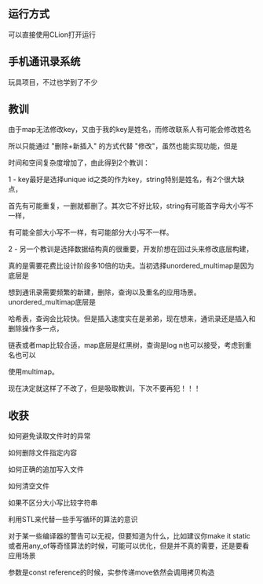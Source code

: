 ## 运行方式

可以直接使用CLion打开运行

## 手机通讯录系统

玩具项目，不过也学到了不少


## 教训

由于map无法修改key，又由于我的key是姓名，而修改联系人有可能会修改姓名

所以只能通过 "删除+新插入" 的方式代替 "修改"，虽然也能实现功能，但是

时间和空间复杂度增加了，由此得到2个教训：

1 - key最好是选择unique id之类的作为key，string特别是姓名，有2个很大缺点，

首先有可能重复，一删就都删了。其次它不好比较，string有可能首字母大小写不一样，

有可能全部大小写不一样，有可能部分大小写不一样。

2 - 另一个教训是选择数据结构真的很重要，开发阶想在回过头来修改底层构建，

真的是需要花费比设计阶段多10倍的功夫。当初选择unordered_multimap是因为底层是

想到通讯录需要频繁的新建，删除，查询以及重名的应用场景。unordered_multimap底层是

哈希表，查询会比较快。但是插入速度实在是弟弟，现在想来，通讯录还是插入和删除操作多一点，

链表或者map比较合适，map底层是红黑树，查询是log n也可以接受，考虑到重名也可以

使用multimap。

现在决定就这样了不改了，但是吸取教训，下次不要再犯！！！



## 收获

如何避免读取文件时的异常

如何删除文件指定内容

如何正确的追加写入文件

如何清空文件

如果不区分大小写比较字符串

利用STL来代替一些手写循环的算法的意识

对于某一些编译器的警告可以无视，但要知道为什么，比如建议你make it static或者用any_of等奇怪算法的时候，可能可以优化，但是并不真的需要，还是要看应用场景

参数是const reference的时候，实参传递move依然会调用拷贝构造
